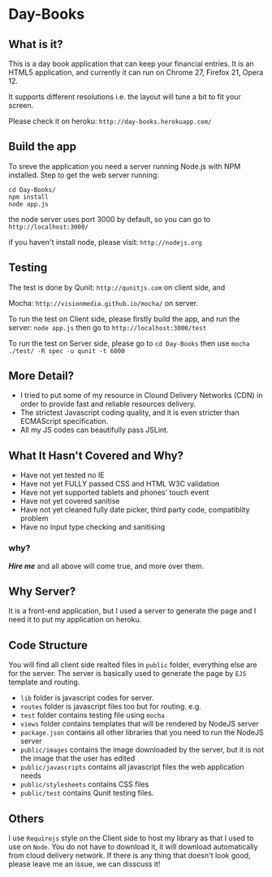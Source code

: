 Day-Books
=============

## What is it?
This is a day book application that can keep your financial entries. It is an HTML5 application, 
and currently it can run on Chrome 27, Firefox 21, Opera 12. 

It supports different resolutions i.e. the layout will tune a bit to fit your screen.

Please check it on heroku: ```http://day-books.herokuapp.com/```

## Build the app

To sreve the application you need a server running Node.js with NPM installed. Step to get the web server running:

    cd Day-Books/
    npm install
    node app.js

the node server uses port 3000 by default, so you can go to ```http://localhost:3000/```

if you haven't install node, please visit: ```http://nodejs.org```

## Testing
The test is done by Qunit: ```http://qunitjs.com``` on client side, and 

Mocha: ```http://visionmedia.github.io/mocha/``` on server.

To run the test on Client side, please firstly build the app, and run the server: ```node app.js```
then go to ```http://localhost:3000/test```

To run the test on Server side, please go to `cd Day-Books` then use ```mocha ./test/ -R spec -u qunit -t 6000```

## More Detail?

* I tried to put some of my resource in Clound Delivery Networks (CDN) in order to provide fast and reliable resources 
delivery. 
* The strictest Javascript coding quality, and it is even stricter than ECMAScript specification.
* All my JS codes can beautifully pass JSLint.

## What It Hasn't Covered and Why?
* Have not yet tested no IE
* Have not yet FULLY passed CSS and HTML W3C validation
* Have not yet supported tablets and phones' touch event
* Have not yet covered sanitise
* Have not yet cleaned fully date picker, third party code, compatiblity problem
* Have no input type checking and sanitising

### why?
___Hire me___ and all above will come true, and more over them.

## Why Server?

It is a front-end application, but I used a server to generate the page and I need it to put my application on heroku.

## Code Structure

You will find all client side realted files in `public` folder, everything else are for the server.
The server is basically used to generate the page by `EJS` template and routing.

* `lib` folder is javascript codes for server.
* `routes` folder is javascript files too but for routing. e.g.
* `test` folder contains testing file using `mocha`
* `views` folder contains templates that will be rendered by NodeJS server
* `package.json` contains all other libraries that you need to run the NodeJS server
* `public/images` contains the image downloaded by the server, but it is not the image that the user has edited
* `public/javascripts` contains all javascript files the web application needs
* `public/stylesheets` contains CSS files
* `public/test` contains Qunit testing files.


## Others

I use `Requirejs` style on the Client side to host my library as that I used to use on `Node`. 
You do not have to download it, it will download automatically from cloud delivery network.
If there is any thing that doesn't look good, please leave me an issue, we can disscuss it!
